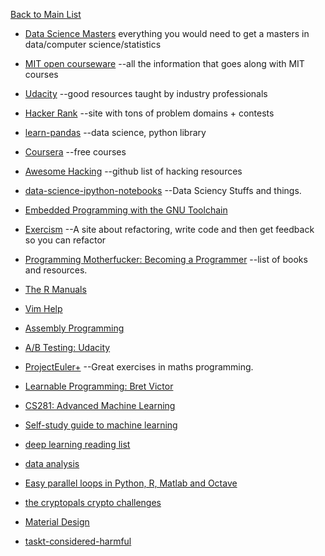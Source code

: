 [Back to Main List](https://gist.github.com/JsWatt/4aef73498525961a5764)

* [Data Science Masters](http://datasciencemasters.org/) everything you would need to get a masters in data/computer science/statistics

* [MIT open courseware](http://ocw.mit.edu/courses/) --all the information that goes along with MIT courses

* [Udacity](https://www.udacity.com/) --good resources taught by industry professionals

* [Hacker Rank](https://www.hackerrank.com) --site with tons of problem domains + contests

* [learn-pandas](https://bitbucket.org/hrojas/learn-pandas) --data science, python library 

* [Coursera](https://www.coursera.org)  --free courses

* [Awesome Hacking](https://github.com/carpedm20/awesome-hacking) --github list of hacking resources

* [data-science-ipython-notebooks](https://github.com/donnemartin/data-science-ipython-notebooks) --Data Sciency Stuffs and things.

* [Embedded Programming with the GNU Toolchain](http://www.bravegnu.org/gnu-eprog/)

* [Exercism](http://exercism.io/)  --A site about refactoring, write code and then get feedback so you can refactor

* [Programming Motherfucker: Becoming a Programmer](http://programming-motherfucker.com/become.html)  --list of books and resources.

* [The R Manuals](https://cran.r-project.org/manuals.html)

* [Vim Help](https://drive.google.com/file/d/0B1cUM8Yc-PS1b1hKS05RR3AySTA/view)

* [Assembly Programming](http://www.tutorialspoint.com/assembly_programming/)

* [A/B Testing: Udacity](https://www.udacity.com/course/viewer#!/c-ud257/l-4018018619/m-4004398674)

* [ProjectEuler+](https://www.hackerrank.com/contests/projecteuler/challenges)  --Great exercises in maths programming. 

* [Learnable Programming: Bret Victor](http://worrydream.com/LearnableProgramming/)

* [CS281: Advanced Machine Learning](http://www.seas.harvard.edu/courses/cs281/) 

* [Self-study guide to machine learning](http://machinelearningmastery.com/self-study-guide-to-machine-learning/)

* [deep learning reading list](http://jmozah.github.io/links/)

* [data analysis](https://www.springboard.com/learning-paths/data-analysis/)

* [Easy parallel loops in Python, R, Matlab and Octave](https://blog.dominodatalab.com/simple-parallelization/)

* [the cryptopals crypto challenges](https://cryptopals.com/)

* [Material Design](https://material.io/)

* [taskt-considered-harmful](https://googleprojectzero.blogspot.ca/2016/10/taskt-considered-harmful.html)
